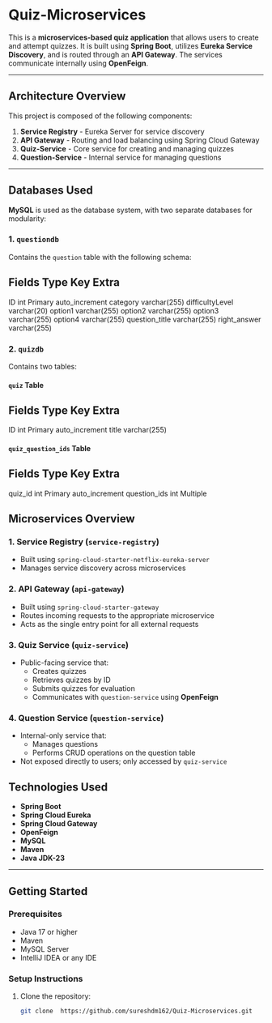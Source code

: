 # Quiz-Microservices

This is a **microservices-based quiz application** that allows users to create and attempt quizzes. It is built using **Spring Boot**, utilizes **Eureka Service Discovery**, and is routed through an **API Gateway**. The services communicate internally using **OpenFeign**.

---

##  Architecture Overview

This project is composed of the following components:

1. **Service Registry** - Eureka Server for service discovery
2. **API Gateway** - Routing and load balancing using Spring Cloud Gateway
3. **Quiz-Service** - Core service for creating and managing quizzes
4. **Question-Service** - Internal service for managing questions

---

##  Databases Used

**MySQL** is used as the database system, with two separate databases for modularity:

### 1. `questiondb`
Contains the `question` table with the following schema:

Fields              Type             Key               Extra
----------------------------------------------------------------------
ID                  int              Primary           auto_increment
category            varchar(255)
difficultyLevel     varchar(20)
option1             varchar(255)
option2             varchar(255)
option3             varchar(255)
option4             varchar(255)
question_title      varchar(255)
right_answer        varchar(255)


### 2. `quizdb`
Contains two tables:

#### `quiz` Table
Fields              Type             Key               Extra
------------------------------------------------------------------------
ID                  int              Primary           auto_increment
title               varchar(255)




#### `quiz_question_ids` Table
Fields                  Type             Key               Extra
------------------------------------------------------------------------
quiz_id                 int              Primary           auto_increment
question_ids            int              Multiple




##  Microservices Overview

### 1. Service Registry (`service-registry`)
- Built using `spring-cloud-starter-netflix-eureka-server`
- Manages service discovery across microservices

### 2. API Gateway (`api-gateway`)
- Built using `spring-cloud-starter-gateway`
- Routes incoming requests to the appropriate microservice
- Acts as the single entry point for all external requests

### 3. Quiz Service (`quiz-service`)
- Public-facing service that:
  - Creates quizzes
  - Retrieves quizzes by ID
  - Submits quizzes for evaluation
  - Communicates with `question-service` using **OpenFeign**

### 4. Question Service (`question-service`)
- Internal-only service that:
  - Manages questions
  - Performs CRUD operations on the question table
- Not exposed directly to users; only accessed by `quiz-service`









##  Technologies Used

- **Spring Boot**
- **Spring Cloud Eureka**
- **Spring Cloud Gateway**
- **OpenFeign**
- **MySQL**
- **Maven**
- **Java JDK-23**

---


##  Getting Started

### Prerequisites
- Java 17 or higher
- Maven
- MySQL Server
- IntelliJ IDEA or any IDE

### Setup Instructions
1. Clone the repository:
   ```bash
   git clone  https://github.com/sureshdm162/Quiz-Microservices.git
